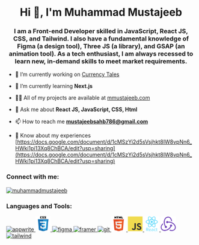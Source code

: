 <h1 align="center">Hi 👋, I'm Muhammad Mustajeeb</h1>
<h3 align="center">I am a Front-end Developer skilled in JavaScript, React JS, CSS, and Tailwind. I also have a fundamental knowledge of Figma (a design tool), Three JS (a library), and GSAP (an animation tool). As a tech enthusiast, I am always recessed to learn new, in-demand skills to meet market requirements.</h3>

- 🔭 I’m currently working on [Currency Tales](https://www.currencytales.online)

- 🌱 I’m currently learning **Next.js**

- 👨‍💻 All of my projects are available at [mmustajeeb.com](mmustajeeb.com)

- 💬 Ask me about **React JS, JavaScript, CSS, Html**

- 📫 How to reach me **mustajeebsahb786@gmail.com**

- 📄 Know about my experiences [https://docs.google.com/document/d/1cMSzYi2d5sVsjhkt8IW8vpNn6_HWki1pi13Xq8ChBCA/edit?usp=sharing](https://docs.google.com/document/d/1cMSzYi2d5sVsjhkt8IW8vpNn6_HWki1pi13Xq8ChBCA/edit?usp=sharing)

<h3 align="left">Connect with me:</h3>
<p align="left">
<a href="https://linkedin.com/in/muhammadmustajeeb" target="blank"><img align="center" src="https://raw.githubusercontent.com/rahuldkjain/github-profile-readme-generator/master/src/images/icons/Social/linked-in-alt.svg" alt="muhammadmustajeeb" height="30" width="40" /></a>
</p>

<h3 align="left">Languages and Tools:</h3>
<p align="left"> <a href="https://appwrite.io" target="_blank" rel="noreferrer"> <img src="https://www.vectorlogo.zone/logos/appwriteio/appwriteio-icon.svg" alt="appwrite" width="40" height="40"/> </a> <a href="https://www.w3schools.com/css/" target="_blank" rel="noreferrer"> <img src="https://raw.githubusercontent.com/devicons/devicon/master/icons/css3/css3-original-wordmark.svg" alt="css3" width="40" height="40"/> </a> <a href="https://www.figma.com/" target="_blank" rel="noreferrer"> <img src="https://www.vectorlogo.zone/logos/figma/figma-icon.svg" alt="figma" width="40" height="40"/> </a> <a href="https://www.framer.com/" target="_blank" rel="noreferrer"> <img src="https://www.vectorlogo.zone/logos/framer/framer-icon.svg" alt="framer" width="40" height="40"/> </a> <a href="https://git-scm.com/" target="_blank" rel="noreferrer"> <img src="https://www.vectorlogo.zone/logos/git-scm/git-scm-icon.svg" alt="git" width="40" height="40"/> </a> <a href="https://www.w3.org/html/" target="_blank" rel="noreferrer"> <img src="https://raw.githubusercontent.com/devicons/devicon/master/icons/html5/html5-original-wordmark.svg" alt="html5" width="40" height="40"/> </a> <a href="https://developer.mozilla.org/en-US/docs/Web/JavaScript" target="_blank" rel="noreferrer"> <img src="https://raw.githubusercontent.com/devicons/devicon/master/icons/javascript/javascript-original.svg" alt="javascript" width="40" height="40"/> </a> <a href="https://reactjs.org/" target="_blank" rel="noreferrer"> <img src="https://raw.githubusercontent.com/devicons/devicon/master/icons/react/react-original-wordmark.svg" alt="react" width="40" height="40"/> </a> <a href="https://redux.js.org" target="_blank" rel="noreferrer"> <img src="https://raw.githubusercontent.com/devicons/devicon/master/icons/redux/redux-original.svg" alt="redux" width="40" height="40"/> </a> <a href="https://tailwindcss.com/" target="_blank" rel="noreferrer"> <img src="https://www.vectorlogo.zone/logos/tailwindcss/tailwindcss-icon.svg" alt="tailwind" width="40" height="40"/> </a> </p>
